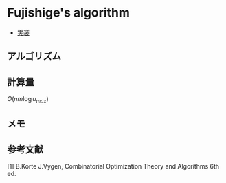 # Fujishige's algorithm

- [実装](../cpp/fujishige_maxflow.hpp)

## アルゴリズム

## 計算量

$O(nm\log u_{max})$

## メモ

## 参考文献

[1] B.Korte J.Vygen, Combinatorial Optimization Theory and Algorithms 6th ed.
